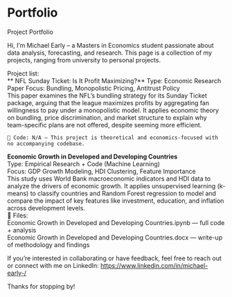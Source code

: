 # Portfolio
Project Portfolio

Hi, I’m Michael Early – a Masters in Economics student passionate about data analysis, forecasting, and research. This  page is a collection of my projects, ranging from university to personal projects.

Project list:  
** NFL Sunday Ticket: Is It Profit Maximizing?**
  Type: Economic Research Paper
  Focus: Bundling, Monopolistic Pricing, Antitrust Policy  
This paper examines the NFL’s bundling strategy for its Sunday Ticket package, arguing that the league maximizes profits by aggregating fan willingness to pay under a monopolistic model. It applies economic theory on bundling, price discrimination, and market structure to explain why team-specific plans are not offered, despite seeming more efficient.  

    📁 Code: N/A – This project is theoretical and economics-focused with no accompanying codebase.  


**Economic Growth in Developed and Developing Countries**  
  Type: Empirical Research + Code (Machine Learning)  
  Focus: GDP Growth Modeling, HDI Clustering, Feature Importance  
This study uses World Bank macroeconomic indicators and HDI data to analyze the drivers of economic growth. It applies unsupervised learning (k-means) to classify countries and Random Forest regression to model and compare the impact of key features like investment, education, and inflation across development levels.  
    📁 Files:  
    Economic Growth in Developed and Developing Countries.ipynb — full code + analysis   
    Economic Growth in Developed and Developing Countries.docx — write-up of methodology and findings  

If you’re interested in collaborating or have feedback, feel free to reach out or connect with me on LinkedIn: https://www.linkedin.com/in/michael-early-/  

Thanks for stopping by!

